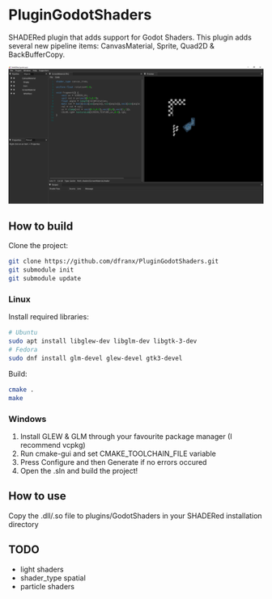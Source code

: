 # PluginGodotShaders
SHADERed plugin that adds support for Godot Shaders. This plugin adds several new pipeline items: CanvasMaterial, Sprite, Quad2D & BackBufferCopy.

![Screenshot](./screenshot.png)

## How to build
Clone the project:
```bash
git clone https://github.com/dfranx/PluginGodotShaders.git
git submodule init
git submodule update
```

### Linux
Install required libraries:
```bash
# Ubuntu
sudo apt install libglew-dev libglm-dev libgtk-3-dev
# Fedora
sudo dnf install glm-devel glew-devel gtk3-devel
```

Build:
```bash
cmake .
make
```

### Windows
1. Install GLEW & GLM through your favourite package manager (I recommend vcpkg)
2. Run cmake-gui and set CMAKE_TOOLCHAIN_FILE variable
3. Press Configure and then Generate if no errors occured
4. Open the .sln and build the project!

## How to use
Copy the .dll/.so file to plugins/GodotShaders in your SHADERed installation directory

## TODO
- light shaders
- shader\_type spatial
- particle shaders
